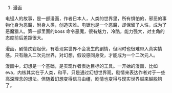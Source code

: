 1. 漫画

电锯人的故事，是一部漫画，作者日本人，人类的世界里，所有惧怕的，邪恶的事物化身为恶魔，附身人类，创造灾难。电锯也是一个恶魔，却保留了人性，成为了恶魔猎人。第一部里面的boss 命令恶魔，很有魅力，冷酷，能力强大，对主角的态度前后差距很大。

漫画，剧情跌宕起伏，有着现实世界不会发生的剧情，但同时也很难带入真实情感。只有融入二次元世界，对幻想，假设感同身受，才能成为一个二次元人。

漫画中，幻想是一个基础，是实现作者表达目标的工具。一开始的漫画，比如eva，内核其实在于人类，和平，只是通过幻想世界观，剧情来表达作者对于一些高深理念的想法。但随着幻想变得信马由缰，剧情也变得与现实世界越来越脱钩了。
